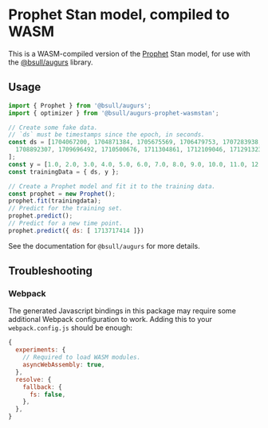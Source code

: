 # Prophet Stan model, compiled to WASM

This is a WASM-compiled version of the [Prophet](https://facebook.github.io/prophet/) Stan model, for use with the [@bsull/augurs](https://github.com/grafana/augurs) library.

## Usage

```js
import { Prophet } from '@bsull/augurs';
import { optimizer } from '@bsull/augurs-prophet-wasmstan';

// Create some fake data.
// `ds` must be timestamps since the epoch, in seconds.
const ds = [1704067200, 1704871384, 1705675569, 1706479753, 1707283938, 1708088123,
  1708892307, 1709696492, 1710500676, 1711304861, 1712109046, 1712913230,
];
const y = [1.0, 2.0, 3.0, 4.0, 5.0, 6.0, 7.0, 8.0, 9.0, 10.0, 11.0, 12.0];
const trainingData = { ds, y };

// Create a Prophet model and fit it to the training data.
const prophet = new Prophet();
prophet.fit(trainingdata);
// Predict for the training set.
prophet.predict();
// Predict for a new time point.
prophet.predict({ ds: [ 1713717414 ]})
```

See the documentation for `@bsull/augurs` for more details.

## Troubleshooting

### Webpack

The generated Javascript bindings in this package may require some additional Webpack configuration to work.
Adding this to your `webpack.config.js` should be enough:

```javascript
{
  experiments: {
    // Required to load WASM modules.
    asyncWebAssembly: true,
  },
  resolve: {
    fallback: {
      fs: false,
    },
  },
}
```
